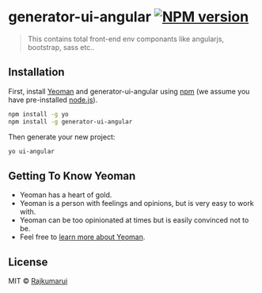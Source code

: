 # generator-ui-angular [![NPM version][npm-image]][npm-url]
> This contains total front-end env componants like angularjs, bootstrap, sass etc..

## Installation

First, install [Yeoman](http://yeoman.io) and generator-ui-angular using [npm](https://www.npmjs.com/) (we assume you have pre-installed [node.js](https://nodejs.org/)).

```bash
npm install -g yo
npm install -g generator-ui-angular
```

Then generate your new project:

```bash
yo ui-angular
```

## Getting To Know Yeoman

 * Yeoman has a heart of gold.
 * Yeoman is a person with feelings and opinions, but is very easy to work with.
 * Yeoman can be too opinionated at times but is easily convinced not to be.
 * Feel free to [learn more about Yeoman](http://yeoman.io/).

## License

MIT © [Rajkumarui](index.html)


[npm-image]: https://badge.fury.io/js/generator-ui-angular.svg
[npm-url]: https://npmjs.org/package/generator-ui-angular
[travis-image]: https://travis-ci.org/Rajkumarui/generator-ui-angular.svg?branch=master
[travis-url]: https://travis-ci.org/Rajkumarui/generator-ui-angular
[daviddm-image]: https://david-dm.org/Rajkumarui/generator-ui-angular.svg?theme=shields.io
[daviddm-url]: https://david-dm.org/Rajkumarui/generator-ui-angular
[coveralls-image]: https://coveralls.io/repos/Rajkumarui/generator-ui-angular/badge.svg
[coveralls-url]: https://coveralls.io/r/Rajkumarui/generator-ui-angular
